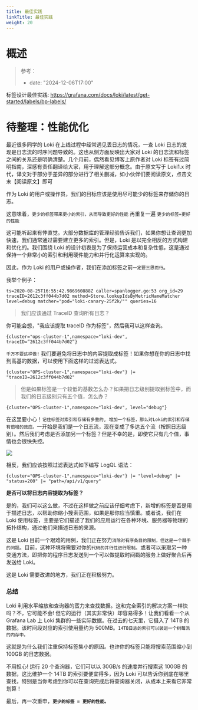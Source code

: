 ```yaml
---
title: 最佳实践
linkTitle: 最佳实践
weight: 20
---
```


# 概述

> 参考：
>
> - date: "2024-12-06T17:00"

标签设计最佳实践: https://grafana.com/docs/loki/latest/get-started/labels/bp-labels/

# 待整理：性能优化

最近很多同学的 Loki 在上线过程中经常遇见丢日志的情况，一查 Loki 日志的发现是日志流的时序问题导致的。这也从侧方面反映出大家对 Loki 的日志流和标签之间的关系还是明确清楚。几个月前，偶然看见博客上原作者对 Loki 标签有过简明指南，深感有责任翻译给大家，用于理解这部分概念。由于原文写于 Loki1.x 时代，译文对于部分于差异的部分进行了相关删减，如小伙伴们要阅读原文，点击文末【阅读原文】即可

作为 Loki 的用户或操作员，我们的目标应该是使用尽可能少的标签来存储你的日志。

这意味着，`更少的标签带来更小的索引，从而导致更好的性能` 再重复一遍 `更少的标签=更好的性能`

这可能听起来有悖直觉。大部分数据库的管理经验告诉我们，如果你想让查询更加快速，我们通常通过需要建立更多的索引。但是，Loki 是以完全相反的方式构建和优化的。我们围绕 Loki 的设计初衷是为了保持运营成本和复杂性低，这是通过保持一个非常小的索引和利用硬件能力和并行化运算来实现的。

因此，作为 Loki 的用户或操作者，我们在添加标签之前`一定要三思而行`。

我举个例子：

```
ts=2020-08-25T16:55:42.986960888Z caller=spanlogger.go:53 org_id=29 traceID=2612c3ff044b7d02 method=Store.lookupIdsByMetricNameMatcher level=debug matcher="pod="loki-canary-25f2k/"" queries=16
```

> 我们应该通过 TraceID 查询所有日志？

你可能会想，"我应该提取 traceID 作为标签"，然后我可以这样查询。

```
{cluster="ops-cluster-1",namespace="loki-dev", traceID=”2612c3ff044b7d02”}
```

`千万不要这样做!` 我们要避免将日志中的内容提取成标签！如果你想在你的日志中找到高基的数据，可以使用下面这样的过滤表达式。

```
{cluster="OPS-cluster-1",namespace="loki-dev"} |= "traceID=2612c3ff044b7d02"
```

> 但是如果标签是一个较低的基数怎么办？如果把日志级别提取到标签中，而我们的日志级别只有五个值，怎么办？

```
{cluster="OPS-cluster-1",namespace="loki-dev", level="debug"}
```

在这里要小心！`记住标签对索引和存储有多重的, 增加一个标签，那么对Loki的索引和存储有倍增的效应。`一开始是我们是一个日志流，现在变成了多达五个流（按照日志级别）。然后我们考虑是否添加另一个标签？但是不幸的是，即使它只有几个值，事情也会很快失控。

![](https://notes-learning.oss-cn-beijing.aliyuncs.com/ud2er6/1616127770354-bbf3be6d-d077-4877-82a7-6e344be86df1.png)

相反，我们应该按照过滤表达式如下编写 LogQL 语法：

```
{cluster="OPS-cluster-1",namespace="loki-dev"} |= "level=debug" |= "status=200" |= "path=/api/v1/query"
```

**是否可以将日志内容提取为标签？**

是的，我们可以这么做，不过在这样做之前应该仔细考虑下，新增的标签是否是用于描述日志，以帮助你缩小搜索范围，如果是那你应当慎重。或者说，我们在 Loki 使用标签，主要是它们描述了我们的应用运行在各种环境、服务器等物理的拓扑结构，通过他们来描述日志的来源。

这是 Loki 目前一个艰难的用例，我们正在努力`消除对有序条目的限制，但这是一个棘手的问题`。目前，这种环境将需要对你的`代码的并行性进行限制`。或者可以采取另一种变通方法，即把你的程序日志发送到一个可以做提取时间戳的服务上做好聚合后再发送给 Loki。

这是 Loki 需要改进的地方，我们正在积极努力。

### 总结

Loki 利用水平缩放和查询器的蛮力来查找数据。这和完全索引的解决方案一样快吗？不，它可能不会! 但它的运行（其实非常快）却容易得多！让我们看看一个从 Grafana Lab 上 Loki 集群的一些实际数据。在过去的七天里，它摄入了 14TB 的数据。该时间段对应的索引使用量约为 500MB。`14TB日志的索引可以装进一个树莓派的内存中。`

这就是为什么我们注重保持标签集小的原因。也许你的标签只能将搜索范围缩小到 100GB 的日志数据。

不用担心! 运行 20 个查询器，它们可以以 30GB/s 的速度并行搜索这 100GB 的数据，这比维护一个 14TB 的索引要便宜得多，因为 Loki 可以告诉你到底在哪里查找，特别是当你考虑到你可以在查询完成后将查询器关闭，从成本上来看它非常划算！

最后，再一次重申，**`更少的标签 = 更好的性能。`**

